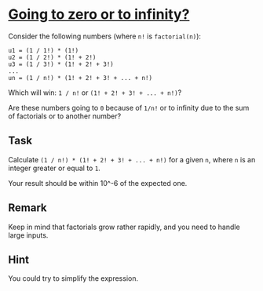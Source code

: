 # [Going to zero or to infinity?](https://www.codewars.com/kata/55a29405bc7d2efaff00007c)

Consider the following numbers (where `n!` is `factorial(n)`):
```
u1 = (1 / 1!) * (1!)
u2 = (1 / 2!) * (1! + 2!)
u3 = (1 / 3!) * (1! + 2! + 3!)
...
un = (1 / n!) * (1! + 2! + 3! + ... + n!)
```

Which will win: `1 / n!` or `(1! + 2! + 3! + ... + n!)`?

Are these numbers going to `0` because of `1/n!` or to infinity due
to the sum of factorials or to another number?

## Task
Calculate `(1 / n!) * (1! + 2! + 3! + ... + n!)` 
for a given `n`, where `n` is an integer greater or equal to `1`.

Your result should be within 10^-6 of the expected one.

## Remark
Keep in mind that factorials grow rather rapidly, and you need to handle large inputs.

## Hint
You could try to simplify the expression.